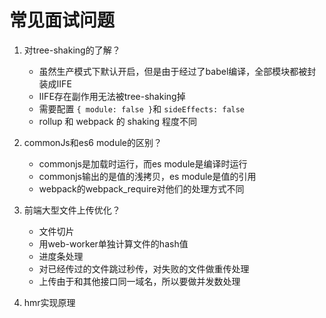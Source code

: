# 常见面试问题

1. 对tree-shaking的了解？
   - 虽然生产模式下默认开启，但是由于经过了babel编译，全部模块都被封装成IIFE
   - IIFE存在副作用无法被tree-shaking掉
   - 需要配置 `{ module: false }`和 `sideEffects: false`
   - rollup 和 webpack 的 shaking 程度不同
2. commonJs和es6 module的区别？
   - commonjs是加载时运行，而es module是编译时运行
   - commonjs输出的是值的浅拷贝，es module是值的引用
   - webpack的webpack_require对他们的处理方式不同
3. 前端大型文件上传优化？
   - 文件切片
   - 用web-worker单独计算文件的hash值
   - 进度条处理
   - 对已经传过的文件跳过秒传，对失败的文件做重传处理
   - 上传由于和其他接口同一域名，所以要做并发数处理

4. hmr实现原理